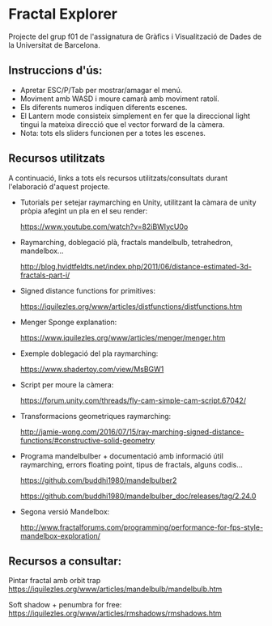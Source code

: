 # Fractal Explorer
Projecte del grup f01 de l'assignatura de Gràfics i Visualització de Dades de la Universitat de Barcelona.

## Instruccions d'ús:

- Apretar ESC/P/Tab per mostrar/amagar el menú.
- Moviment amb WASD i moure camarà amb moviment ratolí.
- Els diferents numeros indiquen diferents escenes.
- El Lantern mode consisteix simplement en fer que la direccional light tingui la mateixa direcció que el vector forward de la càmera.
- Nota: tots els sliders funcionen per a totes les escenes.

## Recursos utilitzats
A continuació, links a tots els recursos utilitzats/consultats durant l'elaboració d'aquest projecte.

- Tutorials per setejar raymarching en Unity, utilitzant la càmara de unity pròpia afegint un pla en el seu render:
  
  https://www.youtube.com/watch?v=82iBWIycU0o

- Raymarching, doblegació plà, fractals mandelbulb, tetrahedron, mandelbox...

  http://blog.hvidtfeldts.net/index.php/2011/06/distance-estimated-3d-fractals-part-i/
  
- Signed distance functions for primitives:

  https://iquilezles.org/www/articles/distfunctions/distfunctions.htm
  
- Menger Sponge explanation:

  https://www.iquilezles.org/www/articles/menger/menger.htm
  
- Exemple doblegació del pla raymarching:

  https://www.shadertoy.com/view/MsBGW1
  
- Script per moure la càmera:

  https://forum.unity.com/threads/fly-cam-simple-cam-script.67042/

- Transformacions geometriques raymarching:

  http://jamie-wong.com/2016/07/15/ray-marching-signed-distance-functions/#constructive-solid-geometry
  
  
- Programa mandelbulber + documentació amb informació útil raymarching, errors floating point, tipus de fractals, alguns codis...

    https://github.com/buddhi1980/mandelbulber2
    
    https://github.com/buddhi1980/mandelbulber_doc/releases/tag/2.24.0
    
- Segona versió Mandelbox:

    http://www.fractalforums.com/programming/performance-for-fps-style-mandelbox-exploration/

## Recursos a consultar:

Pintar fractal amb orbit trap https://iquilezles.org/www/articles/mandelbulb/mandelbulb.htm

Soft shadow + penumbra for free: https://iquilezles.org/www/articles/rmshadows/rmshadows.htm
